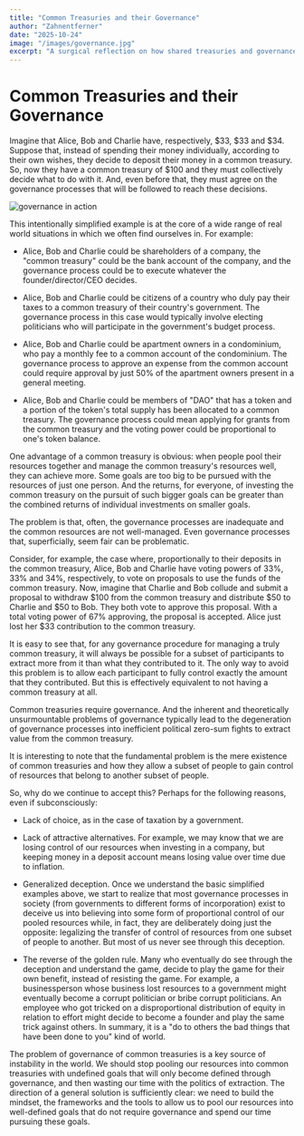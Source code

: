 ```yaml
---
title: "Common Treasuries and their Governance"
author: "Zahnentferner"
date: "2025-10-24"
image: "/images/governance.jpg"
excerpt: "A surgical reflection on how shared treasuries and governance systems inevitably enable power imbalances, deception, and political extraction."
---
```


# Common Treasuries and their Governance

Imagine that Alice, Bob and Charlie have, respectively, $33, $33 and $34. Suppose that, instead of spending their money individually, according to their own wishes, they decide to deposit their money in a common treasury. So, now they have a common treasury of $100 and they must collectively decide what to do with it. And, even before that, they must agree on the governance processes that will be followed to reach these decisions.

![governance in action](/images/governance.jpg)

This intentionally simplified example is at the core of a wide range of real world situations in which we often find ourselves in. For example:

- Alice, Bob and Charlie could be shareholders of a company, the "common treasury" could be the bank account of the company, and the governance process could be to execute whatever the founder/director/CEO decides.

- Alice, Bob and Charlie could be citizens of a country who duly pay their taxes to a common treasury of their country's government. The governance process in this case would typically involve electing politicians who will participate in the government's budget process.

- Alice, Bob and Charlie could be apartment owners in a condominium, who pay a monthly fee to a common account of the condominium. The governance process to approve an expense from the common account could require approval by just 50% of the apartment owners present in a general meeting.

- Alice, Bob and Charlie could be members of "DAO" that has a token and a portion of the token's total supply has been allocated to a common treasury. The governance process could mean applying for grants from the common treasury and the voting power could be proportional to one's token balance.

One advantage of a common treasury is obvious: when people pool their resources together and manage the common treasury's resources well, they can achieve more. Some goals are too big to be pursued with the resources of just one person. And the returns, for everyone, of investing the common treasury on the pursuit of such bigger goals can be greater than the combined returns of individual investments on smaller goals.

The problem is that, often, the governance processes are inadequate and the common resources are not well-managed. Even governance processes that, superficially, seem fair can be problematic.

Consider, for example, the case where, proportionally to their deposits in the common treasury, Alice, Bob and Charlie have voting powers of 33%, 33% and 34%, respectively, to vote on proposals to use the funds of the common treasury. Now, imagine that Charlie and Bob collude and submit a proposal to withdraw $100 from the common treasury and distribute $50 to Charlie and $50 to Bob. They both vote to approve this proposal. With a total voting power of 67% approving, the proposal is accepted. Alice just lost her $33 contribution to the common treasury.

It is easy to see that, for any governance procedure for managing a truly common treasury, it will always be possible for a subset of participants to extract more from it than what they contributed to it. The only way to avoid this problem is to allow each participant to fully control exactly the amount that they contributed. But this is effectively equivalent to not having a common treasury at all.

Common treasuries require governance. And the inherent and theoretically unsurmountable problems of governance typically lead to the degeneration of governance processes into inefficient political zero-sum fights to extract value from the common treasury.

It is interesting to note that the fundamental problem is the mere existence of common treasuries and how they allow a subset of people to gain control of resources that belong to another subset of people.

So, why do we continue to accept this? Perhaps for the following reasons, even if subconsciously:

- Lack of choice, as in the case of taxation by a government.

- Lack of attractive alternatives. For example, we may know that we are losing control of our resources when investing in a company, but keeping money in a deposit account means losing value over time due to inflation.

- Generalized deception. Once we understand the basic simplified examples above, we start to realize that most governance processes in society (from governments to different forms of incorporation) exist to deceive us into believing into some form of proportional control of our pooled resources while, in fact, they are deliberately doing just the opposite: legalizing the transfer of control of resources from one subset of people to another. But most of us never see through this deception.

- The reverse of the golden rule. Many who eventually do see through the deception and understand the game, decide to play the game for their own benefit, instead of resisting the game. For example, a businessperson whose business lost resources to a government might eventually become a corrupt politician or bribe corrupt politicians. An employee who got tricked on a disproportional distribution of equity in relation to effort might decide to become a founder and play the same trick against others. In summary, it is a "do to others the bad things that have been done to you" kind of world.

The problem of governance of common treasuries is a key source of instability in the world. We should stop pooling our resources into common treasuries with undefined goals that will only become defined through governance, and then wasting our time with the politics of extraction. The direction of a general solution is sufficiently clear: we need to build the mindset, the frameworks and the tools to allow us to pool our resources into well-defined goals that do not require governance and spend our time pursuing these goals.